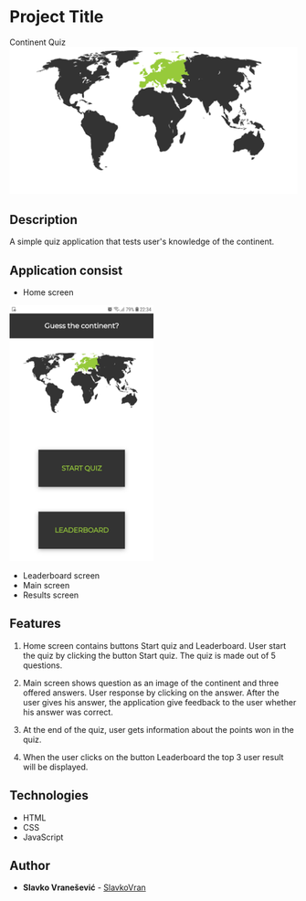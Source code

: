 # Project Title
Continent Quiz
![alt text](https://github.com/SlavkoVran/Continetn-Quiz/blob/master/assets/Continents.svg)

## Description

A simple quiz application that tests user's knowledge of the continent.

## Application consist
 - Home screen 
 
 <img src="https://github.com/SlavkoVran/Continetn-Quiz/blob/master/assets/1homeScreen.jpg" alt="icons" width="50%">
 
 - Leaderboard screen
 - Main screen 
 - Results screen 
  
## Features

1. Home screen contains buttons Start quiz and Leaderboard. User start the quiz by clicking the button Start quiz. The quiz is made out of 5 questions.
 
2. Main screen shows question as an image of the continent and three offered answers. User response by clicking on the answer. After the user gives his answer, the application give feedback to the user whether his answer was correct. 
 
3. At the end of the quiz, user gets information about the points won in the quiz.

4. When the user clicks on the button Leaderboard the top 3 user result will be displayed.

## Technologies
* HTML
* CSS
* JavaScript

## Author

* **Slavko Vranešević** - [SlavkoVran](https://github.com/SlavkoVran)

